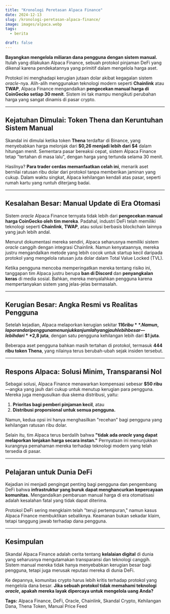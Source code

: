 ```yaml
---
title: "Kronologi Peretasan Alpaca Finance"
date: 2024-12-13
slug: /kronologi-peretasan-alpaca-finance/
image: images/alpaca.webp
tags:
  - berita

draft: false
---
```


**Bayangkan mengelola miliaran dana pengguna dengan sistem manual.** Itulah yang dilakukan Alpaca Finance, sebuah protokol pinjaman DeFi yang dikenal karena pendekatannya yang primitif dalam mengelola harga aset.

Protokol ini menghadapi kerugian jutaan dolar akibat kegagalan sistem _oracle_-nya. Alih-alih menggunakan teknologi modern seperti **Chainlink** atau **TWAP**, Alpaca Finance mengandalkan **pengecekan manual harga di CoinGecko setiap 30 menit**. Sistem ini tak mampu mengikuti perubahan harga yang sangat dinamis di pasar crypto.

---

## Kejatuhan Dimulai: Token Thena dan Keruntuhan Sistem Manual

Skandal ini dimulai ketika token **Thena** terdaftar di Binance, yang menyebabkan harga melonjak dari **$0,26 menjadi lebih dari $4** dalam hitungan menit. Sementara pasar bereaksi cepat, sistem Alpaca Finance tetap "tertahan di masa lalu", dengan harga yang tertunda selama 30 menit.

Hasilnya? **Para trader cerdas memanfaatkan celah ini**, menarik aset bernilai ratusan ribu dolar dari protokol tanpa memberikan jaminan yang cukup. Dalam waktu singkat, Alpaca kehilangan kendali atas pasar, seperti rumah kartu yang runtuh diterjang badai.

---

## Kesalahan Besar: Manual Update di Era Otomasi

Sistem _oracle_ Alpaca Finance ternyata tidak lebih dari **pengecekan manual harga CoinGecko oleh tim mereka**. Padahal, industri DeFi telah memiliki teknologi seperti **Chainlink**, **TWAP**, atau solusi berbasis blockchain lainnya yang jauh lebih andal.

Menurut dokumentasi mereka sendiri, Alpaca seharusnya memiliki sistem _oracle_ canggih dengan integrasi Chainlink. Namun kenyataannya, mereka justru mengandalkan metode yang lebih cocok untuk startup kecil daripada protokol yang mengelola ratusan juta dolar dalam Total Value Locked (TVL).

Ketika pengguna mencoba memperingatkan mereka tentang risiko ini, tanggapan tim Alpaca justru berupa **ban di Discord** dan **penyangkalan keras** di media sosial. Bahkan, mereka menyalahkan pengguna karena mempertanyakan sistem yang jelas-jelas bermasalah.

---

## Kerugian Besar: Angka Resmi vs Realitas Pengguna

Setelah kejadian, Alpaca melaporkan kerugian sekitar **$116 ribu**. Namun, laporan dari pengguna menunjukkan jumlah yang jauh lebih besar—lebih dari **$2,8 juta**, dengan satu pengguna kehilangan lebih dari **$1 juta**.

Beberapa aset pengguna bahkan masih tertahan di protokol, termasuk **444 ribu token Thena**, yang nilainya terus berubah-ubah sejak insiden tersebut.

---

## Respons Alpaca: Solusi Minim, Transparansi Nol

Sebagai solusi, Alpaca Finance menawarkan kompensasi sebesar **$50 ribu**—angka yang jauh dari cukup untuk menutup kerugian para pengguna. Mereka juga mengusulkan dua skema distribusi, yaitu:

1. **Prioritas bagi pemberi pinjaman kecil**, atau
2. **Distribusi proporsional untuk semua pengguna.**

Namun, kedua opsi ini hanya menghasilkan "recehan" bagi pengguna yang kehilangan ratusan ribu dolar.

Selain itu, tim Alpaca terus berdalih bahwa **"tidak ada _oracle_ yang dapat melaporkan lonjakan harga secara instan."** Pernyataan ini menunjukkan kurangnya pemahaman mereka terhadap teknologi modern yang telah tersedia di pasar.

---

## Pelajaran untuk Dunia DeFi

Kejadian ini menjadi pengingat penting bagi pengguna dan pengembang DeFi bahwa **infrastruktur yang buruk dapat menghancurkan kepercayaan komunitas.** Mengandalkan pembaruan manual harga di era otomatisasi adalah kesalahan fatal yang tidak dapat diterima.

Protokol DeFi sering mengklaim telah "teruji pertempuran," namun kasus Alpaca Finance membuktikan sebaliknya. Keamanan bukan sekadar klaim, tetapi tanggung jawab terhadap dana pengguna.

---

## Kesimpulan

Skandal Alpaca Finance adalah cerita tentang **kelalaian digital** di dunia yang seharusnya mengutamakan transparansi dan teknologi canggih. Sistem manual mereka tidak hanya menyebabkan kerugian besar bagi pengguna, tetapi juga merusak reputasi mereka di dunia DeFi.

Ke depannya, komunitas crypto harus lebih kritis terhadap protokol yang mengelola dana besar. **Jika sebuah protokol tidak memahami teknologi _oracle_, apakah mereka layak dipercaya untuk mengelola uang Anda?**

**Tags:** Alpaca Finance, DeFi, Oracle, Chainlink, Skandal Crypto, Kehilangan Dana, Thena Token, Manual Price Feed
